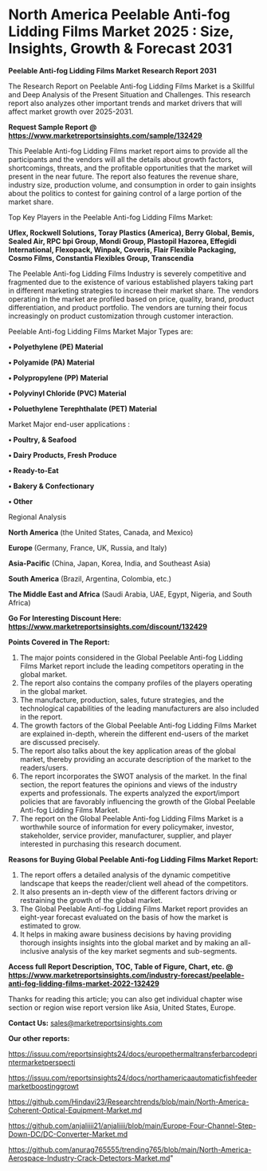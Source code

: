 # North America Peelable Anti-fog Lidding Films Market 2025 : Size, Insights, Growth & Forecast 2031

<strong>Peelable Anti-fog Lidding Films Market Research Report 2031</strong>

The Research Report on Peelable Anti-fog Lidding Films Market is a Skillful and Deep Analysis of the Present Situation and Challenges. This research report also analyzes other important trends and market drivers that will affect market growth over 2025-2031.

<strong>Request Sample Report @ <a href=https://www.marketreportsinsights.com/sample/132429>https://www.marketreportsinsights.com/sample/132429</a></strong>

This Peelable Anti-fog Lidding Films market report aims to provide all the participants and the vendors will all the details about growth factors, shortcomings, threats, and the profitable opportunities that the market will present in the near future. The report also features the revenue share, industry size, production volume, and consumption in order to gain insights about the politics to contest for gaining control of a large portion of the market share.

Top Key Players in the Peelable Anti-fog Lidding Films Market:

<strong>Uflex, Rockwell Solutions, Toray Plastics (America), Berry Global, Bemis, Sealed Air, RPC bpi Group, Mondi Group, Plastopil Hazorea, Effegidi International, Flexopack, Winpak, Coveris, Flair Flexible Packaging, Cosmo Films, Constantia Flexibles Group, Transcendia</strong>

The Peelable Anti-fog Lidding Films Industry is severely competitive and fragmented due to the existence of various established players taking part in different marketing strategies to increase their market share. The vendors operating in the market are profiled based on price, quality, brand, product differentiation, and product portfolio. The vendors are turning their focus increasingly on product customization through customer interaction.

Peelable Anti-fog Lidding Films Market Major Types are:

<strong>• Polyethylene (PE) Material

• Polyamide (PA) Material

• Polypropylene (PP) Material

• Polyvinyl Chloride (PVC) Material

• Poluethylene Terephthalate (PET) Material</strong>

Market Major end-user applications :

<strong>• Poultry, & Seafood

• Dairy Products, Fresh Produce

• Ready-to-Eat

• Bakery & Confectionary

• Other</strong>

Regional Analysis

</u><strong><b>North America</b></strong> (the United States, Canada, and Mexico)

<strong><b>Europe </b></strong>(Germany, France, UK, Russia, and Italy)

<strong><b>Asia-Pacific</b></strong> (China, Japan, Korea, India, and Southeast Asia)

<strong><b>South America</b></strong> (Brazil, Argentina, Colombia, etc.)

<strong><b>The Middle East and Africa</b></strong> (Saudi Arabia, UAE, Egypt, Nigeria, and South Africa)

<strong>Go For Interesting Discount Here: <a href=https://www.marketreportsinsights.com/discount/132429>https://www.marketreportsinsights.com/discount/132429</a></strong>

<strong>Points Covered in The Report:</strong>
<ol>
  <li>The major points considered in the Global Peelable Anti-fog Lidding Films Market report include the leading competitors operating in the global market.</li>
  <li>The report also contains the company profiles of the players operating in the global market.</li>
  <li>The manufacture, production, sales, future strategies, and the technological capabilities of the leading manufacturers are also included in the report.</li>
  <li>The growth factors of the Global Peelable Anti-fog Lidding Films Market are explained in-depth, wherein the different end-users of the market are discussed precisely.</li>
  <li>The report also talks about the key application areas of the global market, thereby providing an accurate description of the market to the readers/users.</li>
  <li>The report incorporates the SWOT analysis of the market. In the final section, the report features the opinions and views of the industry experts and professionals. The experts analyzed the export/import policies that are favorably influencing the growth of the Global Peelable Anti-fog Lidding Films Market.</li>
  <li>The report on the Global Peelable Anti-fog Lidding Films Market is a worthwhile source of information for every policymaker, investor, stakeholder, service provider, manufacturer, supplier, and player interested in purchasing this research document.</li>
</ol>
<strong>Reasons for Buying Global Peelable Anti-fog Lidding Films Market Report:</strong>

<ol>
  <li>The report offers a detailed analysis of the dynamic competitive landscape that keeps the reader/client well ahead of the competitors.</li>
  <li>It also presents an in-depth view of the different factors driving or restraining the growth of the global market.</li>
  <li>The Global Peelable Anti-fog Lidding Films Market report provides an eight-year forecast evaluated on the basis of how the market is estimated to grow.</li>
  <li>It helps in making aware business decisions by having providing thorough insights insights into the global market and by making an all-inclusive analysis of the key market segments and sub-segments.</li>
</ol>
<strong>Access full Report Description, TOC, Table of Figure, Chart, etc. @ <a href=https://www.marketreportsinsights.com/industry-forecast/peelable-anti-fog-lidding-films-market-2022-132429>https://www.marketreportsinsights.com/industry-forecast/peelable-anti-fog-lidding-films-market-2022-132429</a></strong>


Thanks for reading this article; you can also get individual chapter wise section or region wise report version like Asia, United States, Europe.

<strong>Contact Us:</strong>
sales@marketreportsinsights.com

<strong>Our other reports:</strong>

<a href=https://issuu.com/reportsinsights24/docs/europethermaltransferbarcodeprintermarketperspecti>https://issuu.com/reportsinsights24/docs/europethermaltransferbarcodeprintermarketperspecti</a>

<a href=https://issuu.com/reportsinsights24/docs/northamericaautomaticfishfeedermarketboostinggrowt>https://issuu.com/reportsinsights24/docs/northamericaautomaticfishfeedermarketboostinggrowt</a>

<a href=https://github.com/Hindavi23/Researchtrends/blob/main/North-America-Coherent-Optical-Equipment-Market.md>https://github.com/Hindavi23/Researchtrends/blob/main/North-America-Coherent-Optical-Equipment-Market.md</a>

<a href=https://github.com/anjaliiii21/anjaliiii/blob/main/Europe-Four-Channel-Step-Down-DC/DC-Converter-Market.md>https://github.com/anjaliiii21/anjaliiii/blob/main/Europe-Four-Channel-Step-Down-DC/DC-Converter-Market.md</a>

<a href=https://github.com/anurag765555/trending765/blob/main/North-America-Aerospace-Industry-Crack-Detectors-Market.md>https://github.com/anurag765555/trending765/blob/main/North-America-Aerospace-Industry-Crack-Detectors-Market.md</a>"
